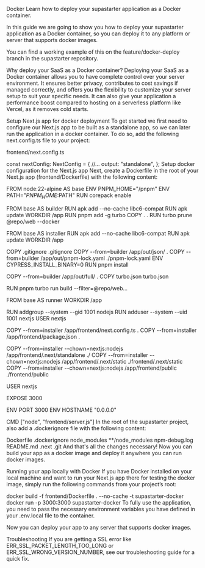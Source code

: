 Docker
Learn how to deploy your supastarter application as a Docker container.

In this guide we are going to show you how to deploy your supastarter application as a Docker container, so you can deploy it to any platform or server that supports docker images.

You can find a working example of this on the feature/docker-deploy branch in the supastarter repository.

Why deploy your SaaS as a Docker container?
Deploying your SaaS as a Docker container allows you to have complete control over your server environment. It ensures better privacy, contributes to cost savings if managed correctly, and offers you the flexibility to customize your server setup to suit your specific needs. It can also give your application a performance boost compared to hosting on a serverless platform like Vercel, as it removes cold starts.

Setup Next.js app for docker deployment
To get started we first need to configure our Next.js app to be built as a standalone app, so we can later run the application in a docker container. To do so, add the following next.config.ts file to your project:

frontend/next.config.ts

const nextConfig: NextConfig = {
  //...
  output: "standalone",
};
Setup docker configuration for the Next.js app
Next, create a Dockerfile in the root of your Next.js app (frontend/Dockerfile) with the following content:


FROM node:22-alpine AS base
ENV PNPM_HOME="/pnpm"
ENV PATH="$PNPM_HOME:$PATH"
RUN corepack enable
 
FROM base AS builder
RUN apk add --no-cache libc6-compat
RUN apk update
WORKDIR /app
RUN pnpm add -g turbo
COPY . .
RUN turbo prune @repo/web --docker
 
FROM base AS installer
RUN apk add --no-cache libc6-compat
RUN apk update
WORKDIR /app
 
COPY .gitignore .gitignore
COPY --from=builder /app/out/json/ .
COPY --from=builder /app/out/pnpm-lock.yaml ./pnpm-lock.yaml
ENV CYPRESS_INSTALL_BINARY=0
RUN pnpm install
 
COPY --from=builder /app/out/full/ .
COPY turbo.json turbo.json
 
RUN pnpm turbo run build --filter=@repo/web...
 
FROM base AS runner
WORKDIR /app
 
RUN addgroup --system --gid 1001 nodejs
RUN adduser --system --uid 1001 nextjs
USER nextjs
 
COPY --from=installer /app/frontend/next.config.ts .
COPY --from=installer /app/frontend/package.json .
 
COPY --from=installer --chown=nextjs:nodejs /app/frontend/.next/standalone ./
COPY --from=installer --chown=nextjs:nodejs /app/frontend/.next/static ./frontend/.next/static
COPY --from=installer --chown=nextjs:nodejs /app/frontend/public ./frontend/public
 
USER nextjs
 
EXPOSE 3000
 
ENV PORT 3000
ENV HOSTNAME "0.0.0.0"
 
CMD ["node", "frontend/server.js"]
In the root of the supastarter project, also add a .dockerignore file with the following content:


Dockerfile
.dockerignore
node_modules
**/node_modules
npm-debug.log
README.md
.next
.git
And that's all the changes necessary! Now you can build your app as a docker image and deploy it anywhere you can run docker images.

Running your app locally with Docker
If you have Docker installed on your local machine and want to run your Next.js app there for testing the docker image, simply run the following commands from your project’s root:


docker build -f frontend/Dockerfile . --no-cache -t supastarter-docker
docker run -p 3000:3000 supastarter-docker
To fully use the application, you need to pass the necessary environment variables you have defined in your .env.local file to the container.

Now you can deploy your app to any server that supports docker images.

Troubleshooting
If you are getting a SSL error like ERR_SSL_PACKET_LENGTH_TOO_LONG or ERR_SSL_WRONG_VERSION_NUMBER, see our troubleshooting guide for a quick fix.
